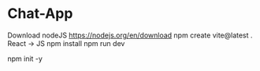 # Chat-App

Download nodeJS https://nodejs.org/en/download
npm create vite@latest .
React -> JS
npm install
npm run dev

npm init -y